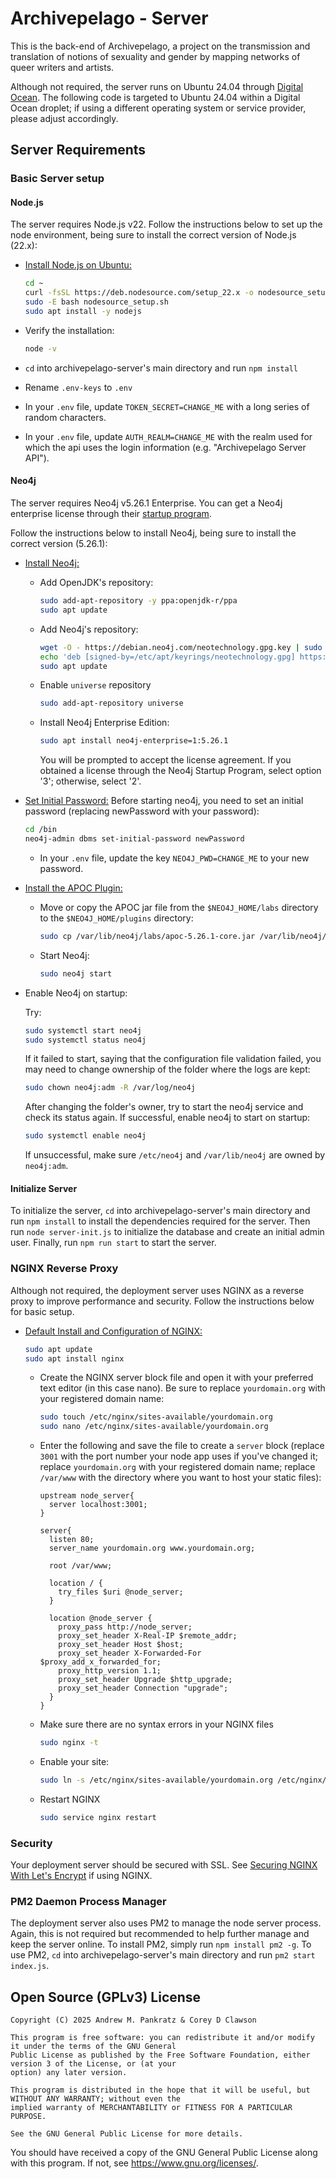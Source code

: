 
# Archivepelago - Server

This is the back-end of Archivepelago, a project on the transmission and translation of notions of sexuality and gender by mapping networks of queer writers and artists.

Although not required, the server runs on Ubuntu 24.04 through [Digital Ocean](https://www.digitalocean.com/ "Digital Ocean"). The following code is targeted to Ubuntu 24.04 within a Digital Ocean droplet; if using a different operating system or service provider, please adjust accordingly.

## Server Requirements

### Basic Server setup

#### Node.js

The server requires Node.js v22. Follow the instructions below to set up the node environment, being sure to install the correct version of Node.js (22.x):

* [Install Node.js on Ubuntu:](https://github.com/nodesource/distributions/blob/master/README.md#installation-instructions "Node.js on Ubuntu")
  ```bash
  cd ~
  curl -fsSL https://deb.nodesource.com/setup_22.x -o nodesource_setup.sh
  sudo -E bash nodesource_setup.sh
  sudo apt install -y nodejs
  ```
* Verify the installation: 
  ```bash
  node -v
  ```
  
* `cd` into archivepelago-server's main directory and run `npm install`
* Rename `.env-keys` to `.env`
* In your `.env` file, update `TOKEN_SECRET=CHANGE_ME` with a long series of random characters.
* In your `.env` file, update `AUTH_REALM=CHANGE_ME` with the realm used for which the api uses the login information (e.g. "Archivepelago Server API").

#### Neo4j

The server requires Neo4j v5.26.1 Enterprise. You can get a Neo4j enterprise license through their [startup program](https://neo4j.com/startup-program/ "Neo4j Startup Program").

Follow the instructions below to install Neo4j, being sure to install the correct version (5.26.1):
* [Install Neo4j:](https://neo4j.com/docs/operations-manual/current/installation/linux/debian/ "Neo4j")
  * Add OpenJDK's repository:
    ```bash
    sudo add-apt-repository -y ppa:openjdk-r/ppa
    sudo apt update
    ```
  * Add Neo4j's repository:
    ```bash
    wget -O - https://debian.neo4j.com/neotechnology.gpg.key | sudo gpg --dearmor -o /etc/apt/keyrings/neotechnology.gpg
    echo 'deb [signed-by=/etc/apt/keyrings/neotechnology.gpg] https://debian.neo4j.com stable 5' | sudo tee -a /etc/apt/sources.list.d/neo4j.list
    sudo apt update
    ```
  * Enable `universe` repository
    ```bash
    sudo add-apt-repository universe
    ```
  * Install Neo4j Enterprise Edition:
     ```bash
     sudo apt install neo4j-enterprise=1:5.26.1
     ```
     You will be prompted to accept the license agreement. If you obtained a license through the Neo4j Startup Program, select option '3'; otherwise, select '2'.
     
* [Set Initial Password:](https://neo4j.com/docs/operations-manual/2025.01/configuration/set-initial-password/ "Neo4j Set Initial Password")
  Before starting neo4j, you need to set an initial password (replacing newPassword with your password):
  ```bash
  cd /bin
  neo4j-admin dbms set-initial-password newPassword
  ```
  * In your `.env` file, update the key `NEO4J_PWD=CHANGE_ME` to your new password.

* [Install the APOC Plugin:](https://neo4j.com/docs/apoc/current/installation/ "Install the APOC plugin")
  * Move or copy the APOC jar file from the `$NEO4J_HOME/labs` directory to the `$NEO4J_HOME/plugins` directory:
    ```bash
    sudo cp /var/lib/neo4j/labs/apoc-5.26.1-core.jar /var/lib/neo4j/plugins
     ```
  * Start Neo4j:
    ```bash
    sudo neo4j start
    ```
* Enable Neo4j on startup:
    
  Try:
  ```bash
  sudo systemctl start neo4j
  sudo systemctl status neo4j
  ```
  If it failed to start, saying that the configuration file validation failed, you may need to change ownership of the folder where the logs are kept:
  ```bash
  sudo chown neo4j:adm -R /var/log/neo4j
  ```

  After changing the folder's owner, try to start the neo4j service and check its status again. If successful, enable neo4j to start on startup:

  ```bash
  sudo systemctl enable neo4j
  ```

  If unsuccessful, make sure `/etc/neo4j` and `/var/lib/neo4j` are owned by `neo4j:adm`.

#### Initialize Server 

To initialize the server, `cd` into archivepelago-server's main directory and run `npm install` to install the dependencies required for the server. Then run `node server-init.js` to initialize the database and create an initial admin user. Finally, run `npm run start` to start the server.

### NGINX Reverse Proxy
Although not required, the deployment server uses NGINX as a reverse proxy to improve performance and security. Follow the instructions below for basic setup.

* [Default Install and Configuration of NGINX:](https://www.sitepoint.com/configuring-nginx-ssl-node-js/ "NGINX with Node.js")
  ```bash
  sudo apt update
  sudo apt install nginx
  ```
  * Create the NGINX server block file and open it with your preferred text editor (in this case nano). Be sure to replace `yourdomain.org` with your registered domain name:
    ```bash
    sudo touch /etc/nginx/sites-available/yourdomain.org
    sudo nano /etc/nginx/sites-available/yourdomain.org
    ```
  * Enter the following and save the file to create a `server` block (replace `3001` with the port number your node app uses if you've changed it; replace `yourdomain.org` with your registered domain name; replace `/var/www` with the directory where you want to host your static files):
    ```text
    upstream node_server{
      server localhost:3001;
    }

    server{
      listen 80;
      server_name yourdomain.org www.yourdomain.org;

      root /var/www;

      location / {
        try_files $uri @node_server;
      }

      location @node_server {
        proxy_pass http://node_server;
        proxy_set_header X-Real-IP $remote_addr;
        proxy_set_header Host $host;
        proxy_set_header X-Forwarded-For $proxy_add_x_forwarded_for;
        proxy_http_version 1.1;
        proxy_set_header Upgrade $http_upgrade;
        proxy_set_header Connection "upgrade";
      }
    }
    ```
   * Make sure there are no syntax errors in your NGINX files
     ```bash
     sudo nginx -t
     ```
   * Enable your site:
     ```bash
     sudo ln -s /etc/nginx/sites-available/yourdomain.org /etc/nginx/sites-enabled/
     ```
   * Restart NGINX
     ```bash
     sudo service nginx restart
     ```
### Security

Your deployment server should be secured with SSL. See [Securing NGINX With Let's Encrypt](https://www.digitalocean.com/community/tutorials/how-to-secure-nginx-with-let-s-encrypt-on-ubuntu-18-04 "NGINX Security") if using NGINX.

### PM2 Daemon Process Manager

The deployment server also uses PM2 to manage the node server process. Again, this is not required but recommended to help further manage and keep the server online. To install PM2, simply run `npm install pm2 -g`. To use PM2, `cd` into archivepelago-server's main directory and run `pm2 start index.js`.

## Open Source (GPLv3) License

    Copyright (C) 2025 Andrew M. Pankratz & Corey D Clawson

    This program is free software: you can redistribute it and/or modify it under the terms of the GNU General 
    Public License as published by the Free Software Foundation, either version 3 of the License, or (at your 
    option) any later version.

    This program is distributed in the hope that it will be useful, but WITHOUT ANY WARRANTY; without even the
    implied warranty of MERCHANTABILITY or FITNESS FOR A PARTICULAR PURPOSE. 
    
    See the GNU General Public License for more details.

You should have received a copy of the GNU General Public License along with this program. If not, see <https://www.gnu.org/licenses/>.
